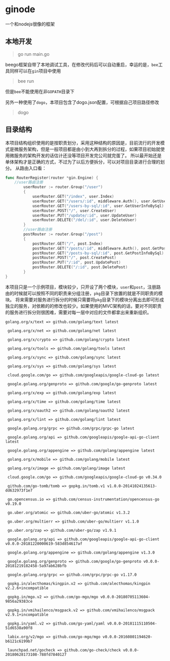 # ginode
一个和nodejs很像的框架

## 本地开发
> go run main.go

beego框架自带了本地调试工具，在修改代码后可以自动重启，幸运的是，`bee`工具同样可以在`gin`项目中使用
> bee run

但是`bee`不能使用在非`GOPATH`目录下

另外一种使用了`dogo`，本项目包含了dogo.json配置，可根据自己项目路径修改
> dogo

## 目录结构
本项目结构组织使用的是按职责划分，采用这种结构的原因是，目前流行的开发模式是微服务架构，但是一般项目都是由小到大再到拆分的过程，如果项目初始就使用微服务的架构开发的话估计还没等项目开发完公司就完蛋了。
所以最开始还是单体架构才是正确的方式，不过为了以后方便拆分，可以对项目目录进行合理的划分。
从路由入口看：
```go
func RouterRegister(router *gin.Engine) {
	//user路由注册
    	userRouter := router.Group("/user")
    	{
    		userRouter.GET("/index", user.Index)
    		userRouter.GET("/users/:id", middleware.Auth(), user.GetUserInfo)
    		userRouter.GET("/users-by-sql/:id", user.GetUserInfoBySql)
    		userRouter.POST("/", user.CreateUser)
    		userRouter.PUT("/update/:id", user.UpdateUser)
    		userRouter.DELETE("/del/:id", user.DeleteUser)
    	}
    	//user路由注册
    	postRouter := router.Group("/post")
    	{
    		postRouter.GET("/", post.Index)
    		postRouter.GET("/posts/:id", middleware.Auth(), post.GetPostInfo)
    		postRouter.GET("/posts-by-sql/:id", post.GetPostInfoBySql)
    		postRouter.POST("/", post.CreatePost)
    		postRouter.PUT("/:id", post.UpdatePost)
    		postRouter.DELETE("/:id", post.DeletePost)
    	}
}
```
本项目只是一个示例项目，模块较少，只开设了两个模块，`user`和`post`，注册路由的时候就可以按照不同的职责来分组注册，`pkg`目录下放置的就是不同职责的模块。
将来需要对服务进行拆分的时候只需要将`pkg`目录下的模块分离出去即可形成独立的服务，对依赖的的修改也较少。如果使用的MVC架构的话，要对不同职责的服务进行拆分则很困难，需要对每一层中对应的文件都拿出来重新组织。

```cassandraql
golang.org/x/text => github.com/golang/text latest

 golang.org/x/net => github.com/golang/net latest

 golang.org/x/crypto => github.com/golang/crypto latest

 golang.org/x/tools => github.com/golang/tools latest

 golang.org/x/sync => github.com/golang/sync latest

 golang.org/x/sys => github.com/golang/sys latest

 cloud.google.com/go => github.com/googleapis/google-cloud-go latest

 google.golang.org/genproto => github.com/google/go-genproto latest

 golang.org/x/exp => github.com/golang/exp latest

 golang.org/x/time => github.com/golang/time latest

 golang.org/x/oauth2 => github.com/golang/oauth2 latest

 golang.org/x/lint => github.com/golang/lint latest

 google.golang.org/grpc => github.com/grpc/grpc-go latest

 google.golang.org/api => github.com/googleapis/google-api-go-client latest

 google.golang.org/appengine => github.com/golang/appengine latest

 golang.org/x/mobile => github.com/golang/mobile latest

 golang.org/x/image => github.com/golang/image latest
 
 cloud.google.com/go => github.com/googleapis/google-cloud-go v0.34.0

 github.com/go-tomb/tomb => gopkg.in/tomb.v1 v1.0.0-20141024135613-dd632973f1e7

 go.opencensus.io => github.com/census-instrumentation/opencensus-go v0.19.0

 go.uber.org/atomic => github.com/uber-go/atomic v1.3.2

 go.uber.org/multierr => github.com/uber-go/multierr v1.1.0

 go.uber.org/zap => github.com/uber-go/zap v1.9.1
 
 google.golang.org/api => github.com/googleapis/google-api-go-client v0.0.0-20181220000619-583d854617af

 google.golang.org/appengine => github.com/golang/appengine v1.3.0

 google.golang.org/genproto => github.com/google/go-genproto v0.0.0-20181219182458-5a97ab628bfb

 google.golang.org/grpc => github.com/grpc/grpc-go v1.17.0

 gopkg.in/alecthomas/kingpin.v2 => github.com/alecthomas/kingpin v2.2.6+incompatible

 gopkg.in/mgo.v2 => github.com/go-mgo/mgo v0.0.0-20180705113604-9856a29383ce

 gopkg.in/vmihailenco/msgpack.v2 => github.com/vmihailenco/msgpack v2.9.1+incompatible

 gopkg.in/yaml.v2 => github.com/go-yaml/yaml v0.0.0-20181115110504-51d6538a90f8

 labix.org/v2/mgo => github.com/go-mgo/mgo v0.0.0-20160801194620-b6121c6199b7

 launchpad.net/gocheck => github.com/go-check/check v0.0.0-20180628173108-788fd7840127
```